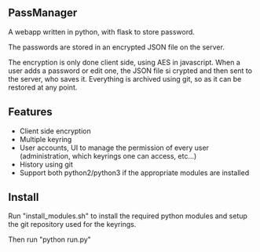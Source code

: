 PassManager
-----------

A webapp written in python, with flask to store password.

The passwords are stored in an encrypted JSON file on the server.

The encryption is only done client side, using AES in javascript. When a user adds a password or edit one, the JSON file si crypted and then sent to the server, who saves it. Everything is archived using git, so as it can be restored at any point.


Features
--------
* Client side encryption
* Multiple keyring
* User accounts, UI to manage the permission of every user (administration, which keyrings one can access, etc…)
* History using git
* Support both python2/python3 if the appropriate modules are installed


Install
-------
Run "install_modules.sh" to install the required python modules and setup the git repository used for the keyrings.

Then run "python run.py"
